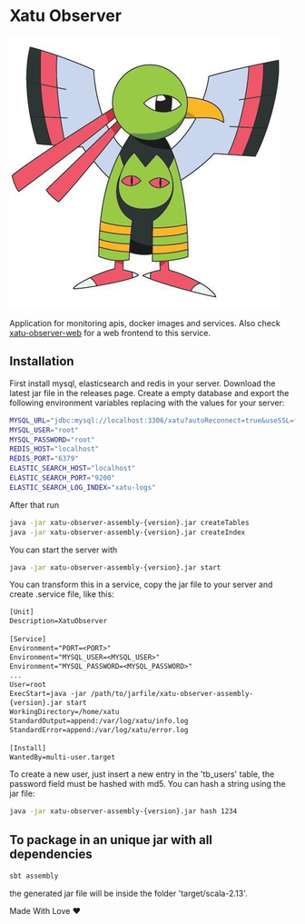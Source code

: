 # Xatu Observer

![xatu](assets/xatu.jpg?raw=true)


Application for monitoring apis, docker images and services. Also check [xatu-observer-web](https://github.com/DanielSanRocha/xatu-observer-web) for a web frontend to this service.

## Installation

First install mysql, elasticsearch and redis in your server. Download the latest jar file in the releases page. Create a empty database and export the following environment variables replacing with the values for your server: 

```bash
MYSQL_URL="jdbc:mysql://localhost:3306/xatu?autoReconnect=true&useSSL=false"
MYSQL_USER="root"
MYSQL_PASSWORD="root"
REDIS_HOST="localhost"
REDIS_PORT="6379"
ELASTIC_SEARCH_HOST="localhost"
ELASTIC_SEARCH_PORT="9200"
ELASTIC_SEARCH_LOG_INDEX="xatu-logs"
```

After  that run 
```bash
java -jar xatu-observer-assembly-{version}.jar createTables
java -jar xatu-observer-assembly-{version}.jar createIndex
```

You can start the server with

```bash
java -jar xatu-observer-assembly-{version}.jar start
```

You can transform this in a service, copy the jar file to your server and create .service file, like this:

```
[Unit]
Description=XatuObserver

[Service]
Environment="PORT=<PORT>"
Environment="MYSQL_USER=<MYSQL_USER>"
Environment="MYSQL_PASSWORD=<MYSQL_PASSWORD>"
...
User=root
ExecStart=java -jar /path/to/jarfile/xatu-observer-assembly-{version}.jar start
WorkingDirectory=/home/xatu
StandardOutput=append:/var/log/xatu/info.log
StandardError=append:/var/log/xatu/error.log

[Install]
WantedBy=multi-user.target
```

To create a new user, just insert a new entry in the 'tb_users' table, the password field must be hashed with md5. You can hash a string using the jar file:

```bash
java -jar xatu-observer-assembly-{version}.jar hash 1234
```

## To package in an unique jar with all dependencies

```bash
sbt assembly
```

the generated jar file will be inside the folder 'target/scala-2.13'.

Made With Love ❤
